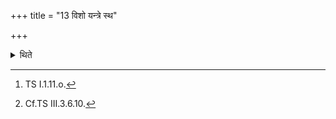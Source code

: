 +++
title = "13 विशो यन्त्रे स्थ"

+++

<details><summary>थिते</summary>

13. With viśo yantre stha...[^1] having kept the two Vidhrtis with their points to the north,[^2] within the altar, with vasūnāṁ rudrāṇām..... he keeps the Prastara upon them.  

[^1]: TS I.1.11.o.  

[^2]: Cf.TS III.3.6.10.  

[^3]: TS I.1.11.p.
</details>
